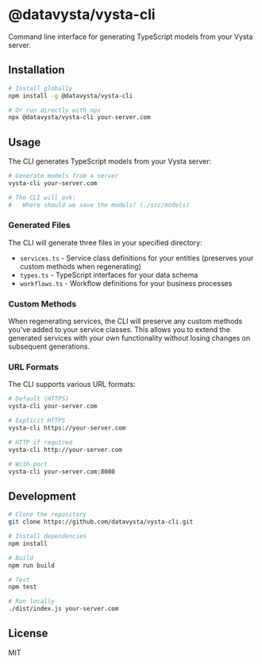 # @datavysta/vysta-cli

Command line interface for generating TypeScript models from your Vysta server.

## Installation

```bash
# Install globally
npm install -g @datavysta/vysta-cli

# Or run directly with npx
npx @datavysta/vysta-cli your-server.com
```

## Usage

The CLI generates TypeScript models from your Vysta server:

```bash
# Generate models from a server
vysta-cli your-server.com

# The CLI will ask:
#   Where should we save the models? (./src/models)
```

### Generated Files

The CLI will generate three files in your specified directory:
- `services.ts` - Service class definitions for your entities (preserves your custom methods when regenerating)
- `types.ts` - TypeScript interfaces for your data schema
- `workflows.ts` - Workflow definitions for your business processes

### Custom Methods

When regenerating services, the CLI will preserve any custom methods you've added to your service classes. This allows you to extend the generated services with your own functionality without losing changes on subsequent generations.

### URL Formats

The CLI supports various URL formats:
```bash
# Default (HTTPS)
vysta-cli your-server.com

# Explicit HTTPS
vysta-cli https://your-server.com

# HTTP if required
vysta-cli http://your-server.com

# With port
vysta-cli your-server.com:8080
```

## Development

```bash
# Clone the repository
git clone https://github.com/datavysta/vysta-cli.git

# Install dependencies
npm install

# Build
npm run build

# Test
npm test

# Run locally
./dist/index.js your-server.com
```

## License

MIT